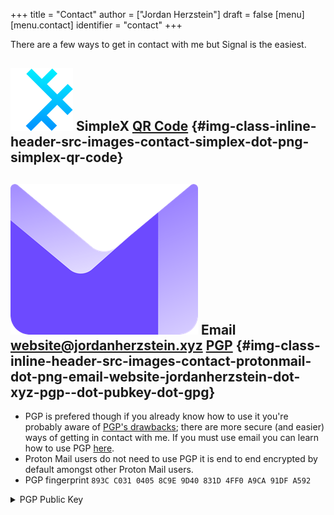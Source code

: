 +++
title = "Contact"
author = ["Jordan Herzstein"]
draft = false
[menu]
  [menu.contact]
    identifier = "contact"
+++

There are a few ways to get in contact with me but Signal is the easiest.


## <img class="inline-header" src="/images/contact/simplex.png" /> SimpleX [QR Code](/images/contact/simplex-qr.png) {#img-class-inline-header-src-images-contact-simplex-dot-png-simplex-qr-code}


## <img class="inline-header" src="/images/contact/protonmail.png" /> Email [website@jordanherzstein.xyz](mailto:website@jordanherzstein.xyz) [PGP](./pubkey.gpg) {#img-class-inline-header-src-images-contact-protonmail-dot-png-email-website-jordanherzstein-dot-xyz-pgp--dot-pubkey-dot-gpg}

-   PGP is prefered though if you already know how to use it you're probably aware of [PGP's drawbacks](https://www.latacora.com/blog/2019/07/16/the-pgp-problem/); there are more secure (and easier) ways of getting in contact with me. If you must use email you can learn how to use PGP [here](https://emailselfdefense.fsf.org/en/).
-   Proton Mail users do not need to use PGP it is end to end encrypted by default amongst other Proton Mail users.
-   PGP fingerprint `893C C031 0405 8C9E 9D40 831D 4FF0 A9CA 91DF A592`

<details>
  <summary>
    <span class="details">PGP Public Key</span>
  </summary>
  <p>
  </p>
  <section class="post__summary pgp__dropdown">

-----BEGIN PGP PUBLIC KEY BLOCK-----

mQINBGOp5WkBEADTSKE2sttRhAVgOGiSOItUue7+iM54PEMsuVO16/gmhCqLgM4p
eOXAZQ7i5bBQra9LAu4SQyiR3fnD4VhRKf7Psl8BqA6okLm7jO0zsyFoheOv5WUK
LMye49yrUVk+t5niU5Gm6SsR8exflBzC2wjeCri3c5Ij3sDSivRI91Mdaw7rMhgs
BOR3oclft79/siW28iPoI738IN1RQnWkBXTlcLHDRkgajh01QfzOxs0X+uGfp6ox
jnn+Zqyc+u9KquLTYB4oxonLVq8LlDIrooDPs6I4HmbkA0wzn82UC/qiLorAsxkW
MWba/sRJCskDqk2t40MZwoJEPsUvR+ikKid9CUy8+dlsiAcbkNpOkbsAwPofHtdY
t8D+3zof062zVPOltaa5pfXC9QyxVEOAPpYeqkCvda4s/SMeWy8js/p4pAjxLIdL
qpqnlMIxmQ4iaStxjGpsbL13Iz6rrkbQx8I1ZjjzfXYwCQH0Qk0r1pKPwbeLuScO
dT1AZenL2mCfOVOsF8zkchUb8uvGEdORCadPV+u1he0W2r3U91ZMHkoRv3eSX9A7
5SCkVCoE/809iFnyViM+KrjWS00MMrtN7tiClQXPfi4sZ1Tf5NuEZmgnImysc0a2
XClcgY1TblenvaE1FZSlzE/o/Fa/xgGlV5qj6oC8KF/mj5xJM1pK2utLhQARAQAB
tERKb3JkYW4gSGVyenN0ZWluIChzdHJvbmdlciBwZXJzb25hbCBrZXkpIDxqb3Jk
YW5oZXJ6c3RlaW5AZ21haWwuY29tPokCTgQTAQoAOBYhBIk8wDEEBYyenUCDHU/w
qcqR36WSBQJjqeVpAhsDBQsJCAcCBhUKCQgLAgQWAgMBAh4BAheAAAoJEE/wqcqR
36WS7WYP/1cCy9kW5XfCByLcRMdyXi/rwuUgIl1djW1hWVc7ZDYfifXqveOjpQ/P
kndLnLrQ7ZjNJ9/yLiK7NMeeJLtognoSaw05aY3zG1hzyu2GdGUj1huTB6tFVCVA
cwQJoZYfObRk6aZ+4rlj9MQD3loXjhxPB0xx2luTRC0B/OEm+9Xf/7vRpGu85siy
GJven2xXABlJe/GSZtrcQ5aIwb5z3AMr0VMgKKJa1a1ufcuogm9HfwR9+B05pmBY
VGRHwPLLofNK0znuXZSc8KRUHyJ9n/GA6fOZNFzeYqfg5e46Sr361XsKyFzY/+vV
nVaCajEFI0CrPFBVpnZDHJyNX5EcZURaen25Md9sLxP131+KWyQjysum9+D/K666
VVHvMmNUUo6o3UDqD4eNgOg2robzoO6LGQSdEmQtsle0ym+aYAR77o8PJzZWAXwp
7tRWei+gBmKSDk2fhC0AYhcGZh2NjHMNsW3T+VqNSEJAP6hRtlpDe9Kyrw6y+4dz
cSesJJj/4CHUgzHViILPXbRD7ewfzZ3g6+fEpn1h6M+RDimDLu9nR6RLXDFg4v8j
VptNrqNJ/ha+4Bd/bOiclflaA3yI82lJ/2ifC+qWWLxG1EJoytGMCq1vtkboXAUS
69nQ1D1h4w6NpCVWPvYjnJV6UMg74NyxB4MOdLV75YxueYVhpXiHtEVKb3JkYW4g
SGVyenN0ZWluIChzdHJvbmdlciBwZXJzb25hbCBrZXkpIDxqb3JkYW5Aam9yZGFu
aGVyenN0ZWluLnh5ej6JAlEEEwEIADsWIQSJPMAxBAWMnp1Agx1P8KnKkd+lkgUC
ZSG8RgIbAwULCQgHAgIiAgYVCgkICwIEFgIDAQIeBwIXgAAKCRBP8KnKkd+lkh0a
EAC6AFJ1IlUcRffAiXUnas3CWa5G39T6kgcGTgdWebwFAIApBlC4A0XfX+HEI20g
EFhaUKimN2u3Zs/MIAYjk0rbe2STsuVfVTRjq8CwnKcyKcyES8T0Np72HSHdcxCo
Bz80HHNaLLkwmyh+WIkM3lgcQUMPWc9rqfYhlMqV6zljiOT6POgVRnrhMgTuBWd1
ns9wdzIhbUH+pii8J+EIyV6P+wJc9b6Jr7xpg1NX3pp0k4fSoFbgvumq9FcCq1gK
ur/Sk1ccAOQR82izdWjBkM46ZEevnI5SZDMsSu4vSsE59Yy52ViqnjS064yV3K0V
hyLin7wBseykwed022G9p4XKbNAGkuIPqSdfeo5Bwc4IuOE1hsIgoNAvrw97nogL
7Q/HtbwoHAM/j0y+hUoRNxVjOhMYMJ76r1KDqvoAxaCP7hvqsYs6FlD0v1y3xUPf
OI7nALX/3TSQfVC5MYZ2KjF1cZ0ZR3TNtWqfWkZ3jxqBzZly4nWSt84FOuG1+RoC
kxdP03Lo+C97gVXWerU4xCo85/QJ9CqWVPNxQ/5gcZcjsMJXCqwcCvEpwKwwOaiR
fJYr9KXBNl5OR7nO3uf2BHaTWAeZ7xusOLK0Xuql2M4Pk5I2TgBfPxgq36zpJ0ZK
YaTHp1QfxDLfwWIZftYAwdnNGkGcr+0c/tj9AugRi9hab7kCDQRjqeVpARAAw6s4
U24cOVzmh/DLt7+iAxRE2dV+5XSTpEdTaQR5URHfbpK7UyM35bSW6rypLcnF+qd7
o0MinQPc+i0gGE8qxcyFHGjWF5ngNJSvUTfZyz7Th1ymDZ4kCOCpwl98/GIXzJau
wTBgUgWROLnDf5n9/MZXPeoFHFnoNhm8nM6DHH2K2CSCPmHpzGiqYfIrTxhRRbkB
tCAOggguvQMhass2N1yM3N6YVfTv05k1JAp+1UP3wTVr0qFSIYUE3MEhh8TfeC+Q
PtzWzZVrRBeqkxexU/uHUYOk9Us2WSlptHIf5wpwU4EV99eYpX6OPXGwDQyKwIyt
1x+wtl5PElmKtepSJPIzzwxiEObd6YoXxJGzik302ArVoXbmHYMW3X71rZFn+aZi
d4WJNudMavnfNZoU/DdmYwDI+6OSXasM/2E8Db1NxbCfkU2e0KApj2NDZvEAbyq7
2svs29i/SkwtTMF6ZnhWFx0Fi55OwNYVg2alJQ0TKN/AIOsRM1yu/HsiurEDosAc
NLUewCgipMKHUt0mGCNig986O0IPR7L41hVYfHVXNyVLXSLX0hVRbEXs8MMeQOGA
rUJjBQ2pYGQ5qPg3zV6FwnJp3d2q53yQoyRnmhSDI/OGFK5V6q9K+GzboZAQhPQI
hiS1CN72tUCl+45zoILBgoxxXHcia0G/8Y0rKtkAEQEAAYkCNgQYAQoAIBYhBIk8
wDEEBYyenUCDHU/wqcqR36WSBQJjqeVpAhsMAAoJEE/wqcqR36WSVuEP/iYxNQhK
29RwI7X8++IZ5u/bgFUIn+LbT1EnM54dKa6rfxv3emIdeyBa5u8l+I6barODE4na
6vNp7//2V/Zp2z44AuXbTGpalYiMz9M2CHNdolYN5vg/1Jff4btIxc7nrNGpQySS
wlxa6t7sq0cUJf6fBYy+YAT2gQLKNQuWwBnu/Ys33azVLVaYQS86CAajY7sd9jol
l2gljwrDT/EEKrAofpM6QDgciDKqVKQNf2uZy2Hrn9SskcZG1V46CWeU0+6UzGzk
IrHFUAyM4zk6Iu0G+nnkEVpBdcg5w0f1ByV6U/G/jJqztKaHvCpcuk3xSyScvTFb
BkFK6wmYp/oFn5uV4wvw4JuTGWIMVn6lgA4t1MFJlZWRH/eDy1/ce8tcrU3ITOVu
MustKcoX28wSYMbeT9Nk4j99tKUDXmopNf3TqVjcoUysiCnzi2jwr150KaFzadsA
91/Np0NqfTdCpQrGjG9/wQIvPL1TZRtv2ELSzxSvKtZLHW+o88lIcUxOKkPHkCMp
RqLEJaBPTJLKCwb4xdSCcFli6fLt7CzkcpT39Xn3Pbw0xssy2y+xPJkvMzxUdjyB
BU8ECfikIevXDoi6I/9NwmoN2CVJQENWrzY6ARocBUXu3xCmPHsRTgPddhR+P/iw
g3nw9Hq22VGSM8JI7LVvzg22903Q8n/ytndo
=RZrm
-----END PGP PUBLIC KEY BLOCK-----

  </section>
  <div class="inner">
  </div>
</details>
